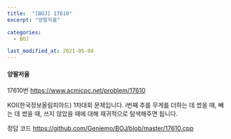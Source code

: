 ```yaml
---
title:  "[BOJ] 17610"
excerpt: "양팔저울"

categories:
  - BOJ

last_modified_at: 2021-05-04
---
```


#### 양팔저울

17610번 <https://www.acmicpc.net/problem/17610>

KOI(한국정보올림피아드) 1차대회 문제입니다.
i번째 추를 무게를 더하는 데 썼을 때, 빼는 데 썼을 때, 쓰지 않았을 때에 대해 재귀적으로 탐색해주면 됩니다.

정답 코드 <https://github.com/Geniemo/BOJ/blob/master/17610.cpp>